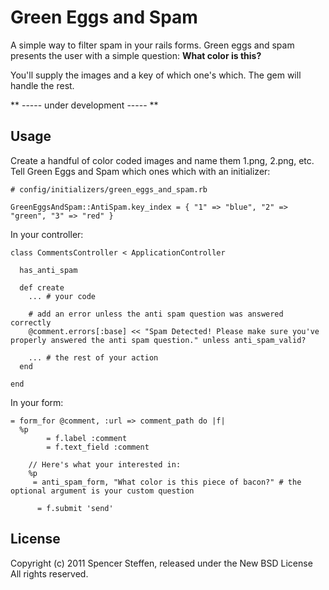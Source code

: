 Green Eggs and Spam
===================

A simple way to filter spam in your rails forms. Green eggs and spam presents the user with a simple question: **What color is this?**

You'll supply the images and a key of which one's which. The gem will handle the rest.

** ----- under development ----- **


Usage
-----

Create a handful of color coded images and name them 1.png, 2.png, etc. Tell Green Eggs and Spam which ones which with an initializer:

    # config/initializers/green_eggs_and_spam.rb
    
    GreenEggsAndSpam::AntiSpam.key_index = { "1" => "blue", "2" => "green", "3" => "red" }


In your controller:

    class CommentsController < ApplicationController
    
      has_anti_spam
      
      def create
        ... # your code
        
        # add an error unless the anti spam question was answered correctly
        @comment.errors[:base] << "Spam Detected! Please make sure you've properly answered the anti spam question." unless anti_spam_valid?        
        
        ... # the rest of your action
      end
      
    end
    
    
In your form:

    = form_for @comment, :url => comment_path do |f|
      %p
		    = f.label :comment
		    = f.text_field :comment
		    
	    // Here's what your interested in:
	    %p
	     = anti_spam_form, "What color is this piece of bacon?" # the optional argument is your custom question
        
		  = f.submit 'send'
		  


License
-------

Copyright (c) 2011 Spencer Steffen, released under the New BSD License All rights reserved.
